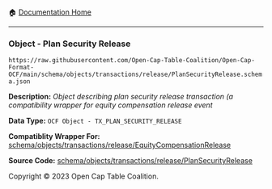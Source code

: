 :house: [Documentation Home](../../../../../README.md)

---

### Object - Plan Security Release

`https://raw.githubusercontent.com/Open-Cap-Table-Coalition/Open-Cap-Format-OCF/main/schema/objects/transactions/release/PlanSecurityRelease.schema.json`

  **Description:** _Object describing plan security release transaction (a compatibility wrapper for equity compensation release event_
  
  **Data Type:** `OCF Object - TX_PLAN_SECURITY_RELEASE`
  
  **Compatiblity Wrapper For:** [schema/objects/transactions/release/EquityCompensationRelease](./EquityCompensationRelease.md)
  
  **Source Code:** [schema/objects/transactions/release/PlanSecurityRelease](../../../../../../schema/objects/transactions/release/PlanSecurityRelease.schema.json)

Copyright © 2023 Open Cap Table Coalition.
